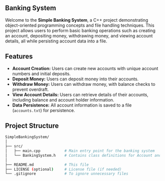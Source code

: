 ## Banking System

Welcome to the **Simple Banking System**, a C++ project demonstrating object-oriented programming concepts and file handling techniques. This project allows users to perform basic banking operations such as creating an account, depositing money, withdrawing money, and viewing account details, all while persisting account data into a file.

## Features
- **Account Creation:** Users can create new accounts with unique account numbers and initial deposits.
- **Deposit Money:** Users can deposit money into their accounts.
- **Withdraw Money:** Users can withdraw money, with balance checks to prevent overdraft.
- **View Account Details:** Users can retrieve details of their accounts, including balance and account holder information.
- **Data Persistence:** All account information is saved to a file (`accounts.txt`) for persistence.

## Project Structure
```bash
SimpleBankingSystem/
│
├── src/
│   ├── main.cpp           # Main entry point for the banking system
│   └── BankingSystem.h    # Contains class definitions for Account and BankingSystem
│
├── README.md              # This file
├── LICENSE (optional)     # License file (if needed)
└── .gitignore             # To ignore unnecessary files
